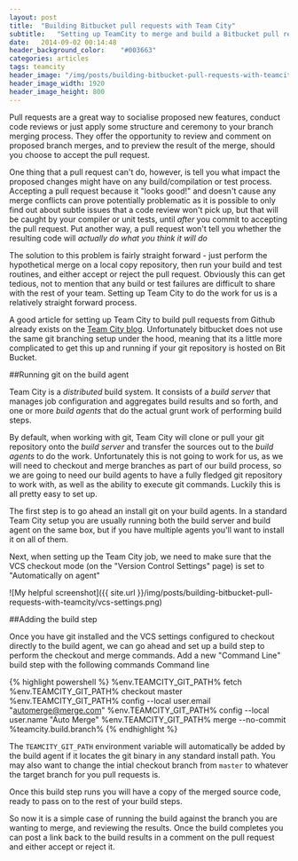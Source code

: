 ```yaml
---
layout: post
title:  "Building Bitbucket pull requests with Team City"
subtitle:	"Setting up TeamCity to merge and build a Bitbucket pull request before accepting it"
date:   2014-09-02 00:14:48
header_background_color:	"#003663"
categories: articles
tags: teamcity
header_image: "/img/posts/building-bitbucket-pull-requests-with-teamcity/header.jpg"
header_image_width: 1920
header_image_height: 800
---
```


Pull requests are a great way to socialise proposed new features, conduct code reviews or just apply some structure and ceremony to your branch merging process. They offer the opportunity to review and comment on proposed branch merges, and to preview the result of the merge, should you choose to accept the pull request.

One thing that a pull request can't do, however, is tell you what impact the proposed changes might have on any build/compilation or test process. Accepting a pull request because it "looks good!" and doesn't cause any merge conflicts can prove potentially problematic as it is possible to only find out about subtle issues that a code review won't pick up, but that will be caught by your compiler or unit tests, until _after_ you commit to accepting the pull request. Put another way, a pull request won't tell you whether the resulting code will _actually do what you think it will do_

The solution to this problem is fairly straight forward - just perform the hypothetical merge on a local copy repository, then run your build and test routines, and either accept or reject the pull request. Obviously this can get tedious, not to mention that any build or test failures are difficult to share with the rest of your team. Setting up Team City to do the work for us is a relatively straight forward process.

A good article for setting up Team City to build pull requests from Github already exists on the [Team City blog](http://blog.jetbrains.com/teamcity/2013/02/automatically-building-pull-requests-from-github-with-teamcity/). Unfortunately bitbucket does not use the same git branching setup under the hood, meaning that its a little more complicated to get this up and running if your git repository is hosted on Bit Bucket.

##Running git on the build agent

Team City is a _distributed_ build system. It consists of a _build server_ that manages job configuration and aggregates build results and so forth, and one or more _build agents_ that do the actual grunt work of performing build steps.

By default, when working with git, Team City will clone or pull your git repository onto the _build server_ and transfer the sources out to the _build agents_ to do the work. Unfortunately this is not going to work for us, as we will need to checkout and merge branches as part of our build process, so we are going to need our build agents to have a fully fledged git repository to work with, as well as the ability to execute git commands. Luckily this is all pretty easy to set up.

The first step is to go ahead an install git on your build agents. In a standard Team City setup you are usually running both the build server and build agent on the same box, but if you have multiple agents you'll want to install it on all of them.

Next, when setting up the Team City job, we need to make sure that the VCS checkout mode (on the "Version Control Settings" page) is set to "Automatically on agent"

![My helpful screenshot]({{ site.url }}/img/posts/building-bitbucket-pull-requests-with-teamcity/vcs-settings.png)


##Adding the build step

Once you have git installed and the VCS settings configured to checkout directly to the build agent, we can go ahead and set up a build step to perform the checkout and merge commands. Add a new "Command Line" build step with the following commands
Command line

{% highlight powershell %}
%env.TEAMCITY_GIT_PATH% fetch
%env.TEAMCITY_GIT_PATH% checkout master
%env.TEAMCITY_GIT_PATH% config --local user.email "automerge@merge.com"
%env.TEAMCITY_GIT_PATH% config --local user.name "Auto Merge"
%env.TEAMCITY_GIT_PATH% merge --no-commit %teamcity.build.branch%
{% endhighlight %}

The `TEAMCITY_GIT_PATH` environment variable will automatically be added by the build agent if it locates the git binary in any standard install path. You may also want to change the intial checkout branch from `master` to whatever the target branch for you pull requests is.

Once this build step runs you will have a copy of the merged source code, ready to pass on to the rest of your build steps.

So now it is a simple case of running the build against the branch you are wanting to merge, and reviewing the results. Once the build completes you can post a link back to the build results in a comment on the pull request and either accept or reject it.